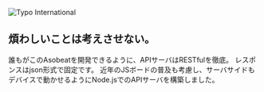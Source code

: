 ![Typo International](img/work/node_js/thumb.jpg)

## 煩わしいことは考えさせない。

誰もがこのAsobeatを開発できるように、APIサーバはRESTfulを徹底。
レスポンスはjson形式で固定です。
近年のJSボードの普及も考慮し、サーバサイドもデバイスで動かせるようにNode.jsでのAPIサーバを構築しました。